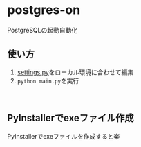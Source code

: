 # postgres-on

PostgreSQLの起動自動化

## 使い方

1. [settings.py](settings.py)をローカル環境に合わせて編集
2. ```python main.py```を実行

<br>

## PyInstallerでexeファイル作成

PyInstallerでexeファイルを作成すると楽